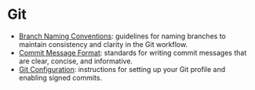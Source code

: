 # Git

- [Branch Naming Conventions](branch-name.md): guidelines for naming branches to
  maintain consistency and clarity in the Git workflow.
- [Commit Message Format](commit-message.md): standards for writing commit
  messages that are clear, concise, and informative.
- [Git Configuration](git-config.md): instructions for setting up your Git
  profile and enabling signed commits.
